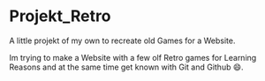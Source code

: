 # Projekt_Retro
A little projekt of my own to recreate old Games for a Website.

Im trying to make a Website with a few olf Retro games for Learning Reasons and at the same time get known with Git and Github 😄.
